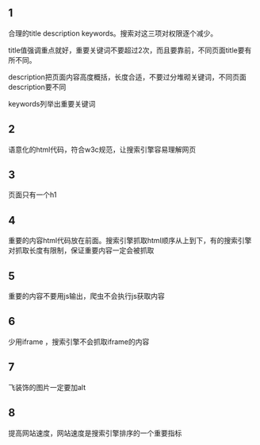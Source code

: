 1
---

合理的title description keywords。搜索对这三项对权限逐个减少。

title值强调重点就好，重要关键词不要超过2次，而且要靠前，不同页面title要有所不同。

description把页面内容高度概括，长度合适，不要过分堆砌关键词，不同页面description要不同

keywords列举出重要关键词

2
---

语意化的html代码，符合w3c规范，让搜索引擎容易理解网页

3
---

页面只有一个h1

4
---

重要的内容html代码放在前面。搜索引擎抓取html顺序从上到下，有的搜索引擎对抓取长度有限制，保证重要内容一定会被抓取

5
---

重要的内容不要用js输出，爬虫不会执行js获取内容

6
---

少用iframe ，搜索引擎不会抓取iframe的内容

7
---

飞装饰的图片一定要加alt

8
---

提高网站速度，网站速度是搜索引擎排序的一个重要指标
